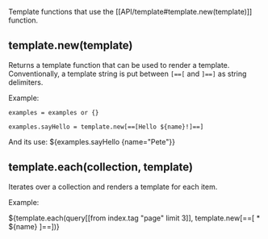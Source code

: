 Template functions that use the [[API/template#template.new(template)]] function.

## template.new(template)
Returns a template function that can be used to render a template. Conventionally, a template string is put between `[==[` and `]==]` as string delimiters.

Example:

```space-lua
examples = examples or {}

examples.sayHello = template.new[==[Hello ${name}!]==]
```

And its use: ${examples.sayHello {name="Pete"}}

## template.each(collection, template)
Iterates over a collection and renders a template for each item.

Example:

${template.each(query[[from index.tag "page" limit 3]], template.new[==[
    * ${name}
]==])}
